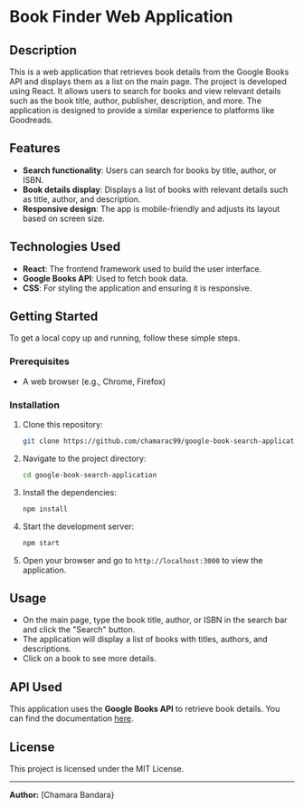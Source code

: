 # Book Finder Web Application

## Description
This is a web application that retrieves book details from the Google Books API and displays them as a list on the main page. The project is developed using React. It allows users to search for books and view relevant details such as the book title, author, publisher, description, and more. The application is designed to provide a similar experience to platforms like Goodreads.

## Features
- **Search functionality**: Users can search for books by title, author, or ISBN.
- **Book details display**: Displays a list of books with relevant details such as title, author, and description.
- **Responsive design**: The app is mobile-friendly and adjusts its layout based on screen size.
  
## Technologies Used
- **React**: The frontend framework used to build the user interface.
- **Google Books API**: Used to fetch book data.
- **CSS**: For styling the application and ensuring it is responsive.

## Getting Started

To get a local copy up and running, follow these simple steps.

### Prerequisites
- A web browser (e.g., Chrome, Firefox)

### Installation

1. Clone this repository:
    ```bash
    git clone https://github.com/chamarac99/google-book-search-application.git
    ```

2. Navigate to the project directory:
    ```bash
    cd google-book-search-application
    ```

3. Install the dependencies:
    ```bash
    npm install
    ```

4. Start the development server:
    ```bash
    npm start
    ```

5. Open your browser and go to `http://localhost:3000` to view the application.

## Usage
- On the main page, type the book title, author, or ISBN in the search bar and click the "Search" button.
- The application will display a list of books with titles, authors, and descriptions.
- Click on a book to see more details.

## API Used
This application uses the **Google Books API** to retrieve book details. You can find the documentation [here](https://developers.google.com/books).

## License
This project is licensed under the MIT License.

---

**Author:** [Chamara Bandara}  

